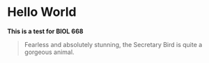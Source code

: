 # Hello World

**This is a test for BIOL 668**

> Fearless and absolutely stunning, the Secretary Bird is quite a gorgeous animal.
